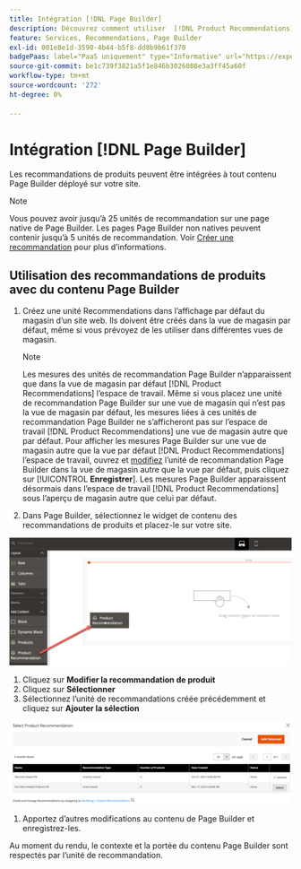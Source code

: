 ```yaml
---
title: Intégration [!DNL Page Builder]
description: Découvrez comment utiliser  [!DNL Product Recommendations]  unités dans Page Builder.
feature: Services, Recommendations, Page Builder
exl-id: 001e8e1d-3590-4b44-b5f8-dd8b9b61f370
badgePaas: label="PaaS uniquement" type="Informative" url="https://experienceleague.adobe.com/en/docs/commerce/user-guides/product-solutions" tooltip="S’applique uniquement aux projets Adobe Commerce on Cloud (infrastructure PaaS gérée par Adobe) et aux projets On-premise."
source-git-commit: be1c739f3821a5f1e846b3026088e3a3ff45a60f
workflow-type: tm+mt
source-wordcount: '272'
ht-degree: 0%

---
```


# Intégration [!DNL Page Builder]

Les recommandations de produits peuvent être intégrées à tout contenu Page Builder déployé sur votre site.

>[!NOTE]
>
> Vous pouvez avoir jusqu’à 25 unités de recommandation sur une page native de Page Builder. Les pages Page Builder non natives peuvent contenir jusqu’à 5 unités de recommandation. Voir [Créer une recommandation](create.md) pour plus d’informations.

## Utilisation des recommandations de produits avec du contenu Page Builder

1. Créez une unité Recommendations dans l’affichage par défaut du magasin d’un site web. Ils doivent être créés dans la vue de magasin par défaut, même si vous prévoyez de les utiliser dans différentes vues de magasin.

   >[!NOTE]
   >
   >Les mesures des unités de recommandation Page Builder n’apparaissent que dans la vue de magasin par défaut [!DNL Product Recommendations] l’espace de travail. Même si vous placez une unité de recommandation Page Builder sur une vue de magasin qui n’est pas la vue de magasin par défaut, les mesures liées à ces unités de recommandation Page Builder ne s’afficheront pas sur l’espace de travail [!DNL Product Recommendations] une vue de magasin autre que par défaut. Pour afficher les mesures Page Builder sur une vue de magasin autre que la vue par défaut [!DNL Product Recommendations] l’espace de travail, ouvrez et [modifiez](edit.md) l’unité de recommandation Page Builder dans la vue de magasin autre que la vue par défaut, puis cliquez sur [!UICONTROL **Enregistrer**]. Les mesures Page Builder apparaissent désormais dans l’espace de travail [!DNL Product Recommendations] sous l’aperçu de magasin autre que celui par défaut.

1. Dans Page Builder, sélectionnez le widget de contenu des recommandations de produits et placez-le sur votre site.

![Insérer une unité de recommandation](assets/pb-insert.png)

1. Cliquez sur **Modifier la recommandation de produit**
1. Cliquez sur **Sélectionner**
1. Sélectionnez l’unité de recommandations créée précédemment et cliquez sur **Ajouter la sélection**

![Insérer une unité de recommandation](assets/pb-select.png)

1. Apportez d’autres modifications au contenu de Page Builder et enregistrez-les.

Au moment du rendu, le contexte et la portée du contenu Page Builder sont respectés par l’unité de recommandation.
